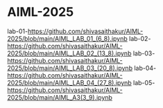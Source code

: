 # AIML-2025
lab-01-https://github.com/shivasaithakur/AIML-2025/blob/main/AIML_LAB_01_(6_8).ipynb
lab-02-https://github.com/shivasaithakur/AIML-2025/blob/main/AIML_LAB_02_(13_8).ipynb
lab-03-https://github.com/shivasaithakur/AIML-2025/blob/main/AIML_LAB_03_(20_8).ipynb
lab-04-https://github.com/shivasaithakur/AIML-2025/blob/main/AIML_LAB_04_(27_8).ipynb
lab-05-https://github.com/shivasaithakur/AIML-2025/blob/main/AIML_A3(3_9).ipynb
